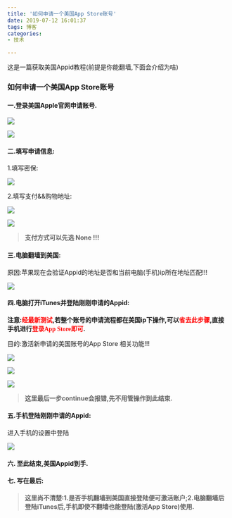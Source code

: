 ```yaml
---
title: '如何申请一个美国App Store账号'
date: 2019-07-12 16:01:37
tags: 博客
categories:
- 技术

---
```




这是一篇获取美国Appid教程(前提是你能翻墙,下面会介绍为啥)

<!-- more -->

### 如何申请一个美国App Store账号

#### 一.登录美国Apple官网申请账号.

![](申请美国Appid流程/appleaccount_1.png)

![](申请美国Appid流程/appleaccount_2.png)



#### 二.填写申请信息:

1.填写密保:

![](申请美国Appid流程/appleaccount_3.png)

2.填写支付&&购物地址:

![](申请美国Appid流程/appleaccount_4.png)



![](申请美国Appid流程/appleaccount_5.png)

> **支付方式可以先选 None !!!**



#### 三.电脑翻墙到美国:

原因:苹果现在会验证Appid的地址是否和当前电脑(手机)ip所在地址匹配!!!

![](申请美国Appid流程/appleaccount_6.png)

#### 四.电脑打开iTunes并登陆刚刚申请的Appid:

**注意:<font face="黑体" color=red>经最新测试</font>,若整个账号的申请流程都在美国ip下操作,可以<font face="黑体" color=red>省去此步骤</font>,直接手机进行<font face="黑体" color=red>登录App Store即可</font>.**

目的:激活新申请的美国账号的App Store 相关功能!!!



![](申请美国Appid流程/appleaccount_7.png)

![](申请美国Appid流程/appleaccount_8.png)

![](申请美国Appid流程/appleaccount_9.png)



> **这里最后一步continue会报错,先不用管操作到此结束.**



#### 五.手机登陆刚刚申请的Appid:

进入手机的设置中登陆

![](申请美国Appid流程/appleaccount_10.jpg)



#### 六. 至此结束,美国Appid到手.

#### 七. 写在最后:

> **这里尚不清楚:1.是否手机翻墙到美国直接登陆便可激活账户;2.电脑翻墙后登陆iTunes后,手机即使不翻墙也能登陆(激活App Store)使用.**





